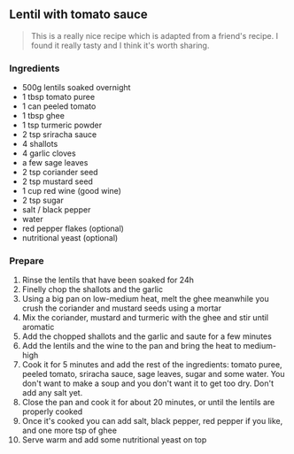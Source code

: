 ## Lentil with tomato sauce

> This is a really nice recipe which is adapted from a friend's recipe. I found it really tasty and I think it's worth sharing.

### Ingredients

- 500g lentils soaked overnight
- 1 tbsp tomato puree 
- 1 can peeled tomato
- 1 tbsp ghee 
- 1 tsp turmeric powder
- 2 tsp sriracha sauce
- 4 shallots 
- 4 garlic cloves
- a few sage leaves
- 2 tsp coriander seed 
- 2 tsp mustard seed
- 1 cup red wine (good wine)
- 2 tsp sugar
- salt / black pepper
- water
- red pepper flakes (optional)
- nutritional yeast (optional)


### Prepare

1. Rinse the lentils that have been soaked for 24h
2. Finelly chop the shallots and the garlic
3. Using a big pan on low-medium heat, melt the ghee meanwhile you crush the coriander and mustard seeds using a mortar
4. Mix the coriander, mustard and turmeric with the ghee and stir until aromatic
5. Add the chopped shallots and the garlic and saute for a few minutes 
6. Add the lentils and the wine to the pan and bring the heat to medium-high
7. Cook it for 5 minutes and add the rest of the ingredients: tomato puree, peeled tomato, sriracha sauce, sage leaves, sugar and some water. You don't want to make a soup and you don't want it to get too dry. Don't add any salt yet.
8. Close the pan and cook it for about 20 minutes, or until the lentils are properly cooked
9. Once it's cooked you can add salt, black pepper, red pepper if you like, and one more tsp of ghee
10. Serve warm and add some nutritional yeast on top
